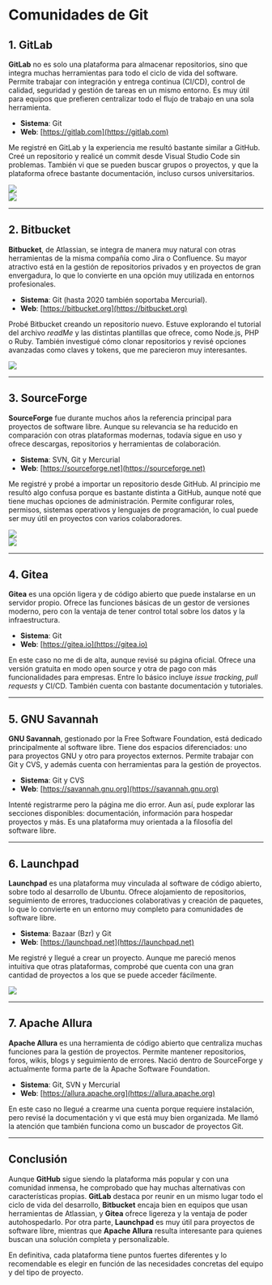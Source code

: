 # Comunidades de Git

## 1. GitLab
**GitLab** no es solo una plataforma para almacenar repositorios, sino que integra muchas herramientas para todo el ciclo de vida del software. Permite trabajar con integración y entrega continua (CI/CD), control de calidad, seguridad y gestión de tareas en un mismo entorno. Es muy útil para equipos que prefieren centralizar todo el flujo de trabajo en una sola herramienta.  
- **Sistema**: Git  
- **Web**: [https://gitlab.com](https://gitlab.com)

Me registré en GitLab y la experiencia me resultó bastante similar a GitHub. Creé un repositorio y realicé un commit desde Visual Studio Code sin problemas. También vi que se pueden buscar grupos o proyectos, y que la plataforma ofrece bastante documentación, incluso cursos universitarios.  

![](gitlabPro.png)  
![](gitlabvc.png)  

---

## 2. Bitbucket
**Bitbucket**, de Atlassian, se integra de manera muy natural con otras herramientas de la misma compañía como Jira o Confluence. Su mayor atractivo está en la gestión de repositorios privados y en proyectos de gran envergadura, lo que lo convierte en una opción muy utilizada en entornos profesionales.  
- **Sistema**: Git (hasta 2020 también soportaba Mercurial).  
- **Web**: [https://bitbucket.org](https://bitbucket.org)

Probé Bitbucket creando un repositorio nuevo. Estuve explorando el tutorial del archivo *readMe* y las distintas plantillas que ofrece, como Node.js, PHP o Ruby. También investigué cómo clonar repositorios y revisé opciones avanzadas como claves y tokens, que me parecieron muy interesantes.  

![](bitbucketRep.png)  

---

## 3. SourceForge
**SourceForge** fue durante muchos años la referencia principal para proyectos de software libre. Aunque su relevancia se ha reducido en comparación con otras plataformas modernas, todavía sigue en uso y ofrece descargas, repositorios y herramientas de colaboración.  
- **Sistema**: SVN, Git y Mercurial  
- **Web**: [https://sourceforge.net](https://sourceforge.net)

Me registré y probé a importar un repositorio desde GitHub. Al principio me resultó algo confusa porque es bastante distinta a GitHub, aunque noté que tiene muchas opciones de administración. Permite configurar roles, permisos, sistemas operativos y lenguajes de programación, lo cual puede ser muy útil en proyectos con varios colaboradores.  

![](SFPanel.png)  
![](SFuser.png)  

---

## 4. Gitea
**Gitea** es una opción ligera y de código abierto que puede instalarse en un servidor propio. Ofrece las funciones básicas de un gestor de versiones moderno, pero con la ventaja de tener control total sobre los datos y la infraestructura.  
- **Sistema**: Git  
- **Web**: [https://gitea.io](https://gitea.io)

En este caso no me di de alta, aunque revisé su página oficial. Ofrece una versión gratuita en modo open source y otra de pago con más funcionalidades para empresas. Entre lo básico incluye *issue tracking*, *pull requests* y CI/CD. También cuenta con bastante documentación y tutoriales.  

---

## 5. GNU Savannah
**GNU Savannah**, gestionado por la Free Software Foundation, está dedicado principalmente al software libre. Tiene dos espacios diferenciados: uno para proyectos GNU y otro para proyectos externos. Permite trabajar con Git y CVS, y además cuenta con herramientas para la gestión de proyectos.  
- **Sistema**: Git y CVS  
- **Web**: [https://savannah.gnu.org](https://savannah.gnu.org)

Intenté registrarme pero la página me dio error. Aun así, pude explorar las secciones disponibles: documentación, información para hospedar proyectos y más. Es una plataforma muy orientada a la filosofía del software libre.  

---

## 6. Launchpad
**Launchpad** es una plataforma muy vinculada al software de código abierto, sobre todo al desarrollo de Ubuntu. Ofrece alojamiento de repositorios, seguimiento de errores, traducciones colaborativas y creación de paquetes, lo que lo convierte en un entorno muy completo para comunidades de software libre.  
- **Sistema**: Bazaar (Bzr) y Git  
- **Web**: [https://launchpad.net](https://launchpad.net)

Me registré y llegué a crear un proyecto. Aunque me pareció menos intuitiva que otras plataformas, comprobé que cuenta con una gran cantidad de proyectos a los que se puede acceder fácilmente.  

![](image.png)  

---

## 7. Apache Allura
**Apache Allura** es una herramienta de código abierto que centraliza muchas funciones para la gestión de proyectos. Permite mantener repositorios, foros, wikis, blogs y seguimiento de errores. Nació dentro de SourceForge y actualmente forma parte de la Apache Software Foundation.  
- **Sistema**: Git, SVN y Mercurial  
- **Web**: [https://allura.apache.org](https://allura.apache.org)

En este caso no llegué a crearme una cuenta porque requiere instalación, pero revisé la documentación y vi que está muy bien organizada. Me llamó la atención que también funciona como un buscador de proyectos Git.  

---

## Conclusión
Aunque **GitHub** sigue siendo la plataforma más popular y con una comunidad inmensa, he comprobado que hay muchas alternativas con características propias. **GitLab** destaca por reunir en un mismo lugar todo el ciclo de vida del desarrollo, **Bitbucket** encaja bien en equipos que usan herramientas de Atlassian, y **Gitea** ofrece ligereza y la ventaja de poder autohospedarlo. Por otra parte, **Launchpad** es muy útil para proyectos de software libre, mientras que **Apache Allura** resulta interesante para quienes buscan una solución completa y personalizable.  

En definitiva, cada plataforma tiene puntos fuertes diferentes y lo recomendable es elegir en función de las necesidades concretas del equipo y del tipo de proyecto.
